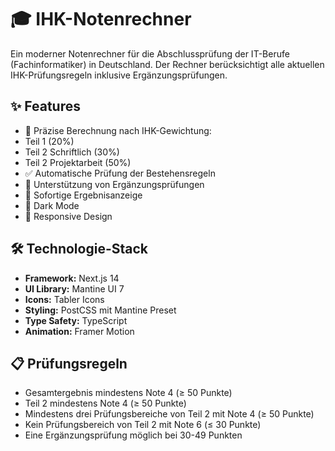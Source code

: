 # 🎓 IHK-Notenrechner

Ein moderner Notenrechner für die Abschlussprüfung der IT-Berufe (Fachinformatiker) in Deutschland. Der Rechner berücksichtigt alle aktuellen IHK-Prüfungsregeln inklusive Ergänzungsprüfungen.

## ✨ Features

- 🧮 Präzise Berechnung nach IHK-Gewichtung:
- Teil 1 (20%)
- Teil 2 Schriftlich (30%)
- Teil 2 Projektarbeit (50%)
- ✅ Automatische Prüfung der Bestehensregeln
- 🔄 Unterstützung von Ergänzungsprüfungen
- 🎯 Sofortige Ergebnisanzeige
- 🌙 Dark Mode
- 📱 Responsive Design

## 🛠️ Technologie-Stack

- **Framework:** Next.js 14
- **UI Library:** Mantine UI 7
- **Icons:** Tabler Icons
- **Styling:** PostCSS mit Mantine Preset
- **Type Safety:** TypeScript
- **Animation:** Framer Motion

## 📋 Prüfungsregeln

- Gesamtergebnis mindestens Note 4 (≥ 50 Punkte)
- Teil 2 mindestens Note 4 (≥ 50 Punkte)
- Mindestens drei Prüfungsbereiche von Teil 2 mit Note 4 (≥ 50 Punkte)
- Kein Prüfungsbereich von Teil 2 mit Note 6 (≤ 30 Punkte)
- Eine Ergänzungsprüfung möglich bei 30-49 Punkten
